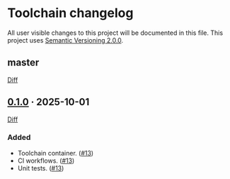 Toolchain changelog
===================

All user visible changes to this project will be documented in this file. This project uses [Semantic Versioning 2.0.0].




## master

[Diff](/../../compare/0.1.0...master)




## [0.1.0] · 2025-10-01
[0.1.0]: /../../tree/0.1.0

[Diff](/../../compare/5a0708ea92dd09c88aec44058f7a216e51da711d...0.1.0)

### Added

- Toolchain container. ([#13])
- CI workflows. ([#13])
- Unit tests. ([#13])

[#13]: /../../pull/13





[Semantic Versioning 2.0.0]: https://semver.org
